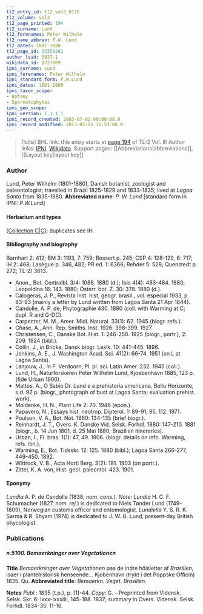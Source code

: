 ```yaml
---
tl2_entry_id: tl2_vol3_0176
tl2_volume: vol3
tl2_page_printed: 194
tl2_surname: Lund
tl2_forenames: Peter Wilhelm
tl2_name_abbrev: P.W. Lund
tl2_dates: 1801-1880
tl2_page_id: 33355281
author_lsid: 5837-1
wikidata_id: Q723809
ipni_surname: Lund
ipni_forenames: Peter Wilhelm
ipni_standard_form: P.W.Lund
ipni_dates: 1801-1880
ipni_taxon_scope: 
- Botany
- Spermatophytes
ipni_geo_scope: 
ipni_version: 1.1.1.1
ipni_record_created: 2003-07-02 00:00:00.0
ipni_record_modified: 2013-05-15 11:53:08.0
---
```


> [!cite] BHL link: this entry starts at [page 194](https://www.biodiversitylibrary.org/page/33355281) of TL-2 Vol. III
> Author links: [IPNI](https://www.ipni.org/a/5837-1), [Wikidata](https://www.wikidata.org/wiki/Q723809). Support pages: [[Abbreviations|abbreviations]], [[Layout key|layout key]]

### Author

Lund, Peter Wilhelm (1801-1880), Danish botanist, zoologist and paleontologist; travelled in Brazil 1825-1829 and 1833-1835; lived at *Lagoa Santa* from 1835-1880. 
**Abbreviated name**: *P. W. Lund* \[standard form in IPNI: *P.W.Lund*\]

#### Herbarium and types

[[Collection C|C]](12.000); duplicates see IH.

#### Bibliography and biography

Barnhart 2: 412; BM 3: 1193, 7: 759; Bossert p. 245; CSP 4: 128-129, 6: 717; IH 2: 468; Lasègue p. 346, 482; PR ed. 1: 6366; Rehder 5: 528; Quenstedt p. 272; TL-2/ 3613.
- Anon., Bot. Centralbl. 3/4: 1088. 1880 (d.); Ibis 4(4): 483-484. 1880; Leopoldina 16: 143. 1880; Österr. bot. Z. 30: 378. 1880 (d.).
- Calogeras, J. P., Revista Inst. hist, geogr. brasil., vol. especial 1933, p. 83-93 (mainly a letter by Lund written from Lagoa Santa 21 Apr 1844).
- Candolle, A. P. de, Phytographie 430. 1880 (coll. with Warming at C; dupl. R and G-DC).
- Carpenter, M. M., Amer. Midl. Natural. 33(1): 62. 1945 (biogr. refs.).
- Chase, A., Ann. Rep. Smiths. Inst. 1926: 398-399. 1927.
- Christensen, C., Danske Bot. Hist. 1: 246-250. 1925 (biogr., portr.), 2: 209. 1924 (bibl.).
- Collin, J., *in* Bricka, Dansk biogr. Lexik. 10: 441-445. 1896.
- Jenkins, A. E., J. Washington Acad. Sci. 41(2): 66-74. 1951 (on L at Lagoa Santa).
- Lanjouw, J., *in* F. Verdoorn, Pl. pl. sci. Latin Amer. 232. 1945 (coll.).
- Lund, H., Naturforskeren Peter Wilhelm Lund, Kjoebenhavn 1885, 123 p. (fide Urban 1906).
- Mattos, A., O Sabio Dr. Lund e a prehistoria americana, Bello Horizonte, s.d. 92 p. (biogr., photograph of bust at Lagoa Santa; evaluation prehist. work).
- Moldenke, H. N., Plant Life 2: 70. 1946 (epon.).
- Papavero, N., Essays hist. neotrop. Dipterol. 1: 89-91, 95, 112. 1971.
- Poulson, V. A., Bot. Not. 1880: 134-135 (brief biogr.).
- Reinhardt, J. T., Overs. K. Danske Vid. Selsk. Forhdl. 1880: 147-210. 1881 (biogr., b. 14 Jun 1801, d. 25 Mai 1880; Brazilian itineraries).
- Urban, I., Fl. bras. 1(1): 47, 49. 1906. (biogr. details on info. Warming, refs. itin.).
- Warming, E., Bot. Tidsskr. 12: 125. 1880 (bibl.); Lagoa Santa 266-277, 449-450. 1892.
- Wittrock, V. B., Acta Horti Berg. 3(2): 181. 1903 (on portr.).
- Zittel, K. A. von, Hist. geol. paleontol. 423. 1901.

#### Eponymy

*Lundia* A. P. de Candolle (1838, *nom. cons.*). *Note*: *Lundia* H. C. F. Schumacher (1827, *nom. rej.*) is dedicated to Niels Tønder Lund (1749-1809), Norwegian customs officer and entomologist. *Lundiella* Y. S. R. K. Sarma & R. Shyam (1974) is dedicated to J. W. G. Lund, present-day British phycologist.

### Publications

##### n.5100. Bemaerkninger over Vegetationen

**Title**
*Bemaerkninger over Vegetationen* paa de indre höisletter af *Brasilien*, isaer i plantehistorisk henseende... Kjobenhavn (trykt i det Poppske Officin) 1835. Qu.
**Abbreviated title**: *Bemaerkn. Veget. Brasilien*.

**Notes**
*Publ*.: 1835 (t.p.), p. \[1\]-44. *Copy*: G. – Preprinted from Vidensk. Selsk. Skr. 6: lxxx-lxxxiiii, 145-188. 1837; summary in Overs. Vidensk. Selsk. Forhdl. 1834-35: 11-16.

